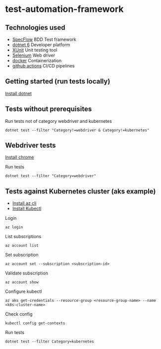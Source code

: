 # test-automation-framework

## Technologies used

- [SpecFlow](https://specflow.org) BDD Test framework
- [dotnet 6](https://dotnet.microsoft.com/en-us/download/dotnet/6.0) Developer platform
- [XUnit](https://xunit.net/) Unit testing tool
- [Selenium](https://www.selenium.dev/) Web driver
- [docker](https://www.docker.com/) Containerization
- [github actions](https://github.com/features/actions) CI/CD pipelines

## Getting started (run tests locally)
[Install dotnet](https://learn.microsoft.com/en-us/dotnet/core/install/windows?tabs=net60)

## Tests without prerequisites

Run tests not of category webdriver and kubernetes
```shell
dotnet test --filter "Category!=webdriver & Category!=kubernetes"
```

## Webdriver tests

[Install chrome](https://www.google.com/intl/nl/chrome/)

Run tests
```shell
dotnet test --filter "Category=webdriver"
```
## Tests against Kubernetes cluster (aks example)
- [Install az cli](https://learn.microsoft.com/en-us/cli/azure/install-azure-cli)
- [Install Kubectl](https://kubernetes.io/docs/tasks/tools/)

Login
```shell
az login
```
List subscriptions
```shell
az account list
```
Set subscription
```shell
az account set --subscription <subscription-id>
```
Validate subscription
```shell
az account show
```
Configure kubectl
```shell
az aks get-credentials --resource-group <resource-group-name> --name <k8s-cluster-name>
```
Check config
```shell
kubectl config get-contexts
```
Run tests
```shell
dotnet test --filter Category=kubernetes
```
